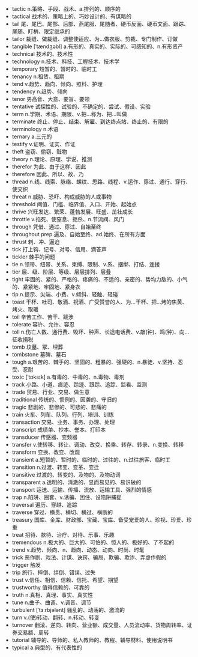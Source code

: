 - tactic n.策略、手段、战术、a.排列的、顺序的
- tactical 战术的、策略上的、巧妙设计的、有谋略的
- tail 尾、尾巴、尾部、后部、燕尾服、尾随者、硬币反面、硬币文面、跟踪、尾随、盯梢、限定继承的
- tailor 裁缝、做裁缝、调整使适应、为...做衣服、剪裁、专门制作、订做
- tangible [ˈtændʒəbl] a.有形的、真实的、实际的、可感知的、n.有形资产
- technical  技术的、技术性
- technology n.技术、科技、工程技术、技术学
- temporary 短暂的、暂时的、临时工
- tenancy n.租赁、租期
- tend v.趋势、趋向、倾向、照料、护理
- tendency n.趋势、倾向
- tenor 男高音、大意、要旨、要领
- tentative 试探性的、试验的、不确定的、尝试、假设、实验
- term n.学期、术语、期限、v.把...称为、把...叫做
- terminate 终止、停止、结束、解雇、到达终点站、终止的、有限的
- terminology n.术语
- ternary a.三元的
- testify v.证明、证实、作证
- theft 盗窃、偷窃、赃物
- theory n.理论、原理、学说、推测
- therefor 为此、由于这样、因此
- therefore 因此、所以、故、乃
- thread n.线、线索、脉络、螺纹、思路、线程、v.运作、穿过、通行、穿行、使交织
- threat n.威胁、恐吓、构成威胁的人或事物
- threshold 阈值、门槛、临界值、入口、开始、起始点
- thrive 兴旺发达、繁荣、蓬勃发展、旺盛、茁壮成长
- throttle v.掐死、使窒息、扼杀、n.节流阀、风门
- through 凭借、通过、穿过、自始至终
- throughout prep.遍及、自始至终、ad.始终、在所有方面
- thrust 刺、冲、逼迫
- tick 打上钩、记号、对号、信用、滴答声
- tickler 棘手的问题
- tie n.领带、纽带、关系、束缚、限制、v.系、捆绑、打结、连接
- tier 层、级、阶层、等级、层层排列、层叠
- tight 牢固的、紧的、严格的、疼痛的、不适的、亲密的、势均力敌的、小气的、紧紧地、牢固地、紧身衣
- tip n.提示、尖端、小费、v.倾斜、轻触、轻碰
- toast 干杯、吐司、敬酒、祝酒、广受赞誉的人、为...干杯、把...烤的焦黄、烤火、取暖
- toil 辛苦工作、苦干、跋涉
- tolerate 容许、允许、容忍
- toll n.伤亡人数、通行费、毁坏、钟声、长途电话费、v.敲(钟)、鸣(钟)、向...征收捐税
- tomb 坟墓、冢、埋葬
- tombstone 墓碑、墓石
- tough a.艰苦的、棘手的、坚固的、粗暴的、强硬的、n.暴徒、v.坚持、忍受、忍耐
- toxic [ˈtɒksɪk] a.有毒的、中毒的、n.毒物、毒剂
- track 小路、小道、痕迹、踪迹、跟踪、追踪、监看、监测
- trade 贸易、行业、交易、做生意
- traditional 传统的、惯例的、因袭的、守旧的
- tragic 悲剧的、悲惨的、可悲的、悲痛的
- train 火车、列车、队列、行列、培训、训练
- transaction 交易、业务、事务、办理、处理
- transcript 成绩单、抄本、誉本、打印本
- transducer 传感器、变频器
- transfer v.使转移、转让、调动、改变、换乘、转存、转录、n.变换、转移
- transform 变换、改变、改观
- transient a.短暂的、暂时的、临时的、过往的、n.过往旅客、临时工
- transition n.过渡、转变、变革、变迁
- transitive 过渡的、转变的、及物的、及物动词
- transparent a.透明的、清澈的、显而易见的、易识破的
- transport 运送、运输、传播、流放、运输工具、强烈的情感
- trap n.陷阱、圈套、v.诱骗、困住、设陷阱捕捉
- traversal 遍历、穿越、追踪
- traverse 穿过、横贯、横切、横过、横断的
- treasury 国库、金库、财政部、宝藏、宝库、备受宠爱的人、珍视、珍爱、珍重
- treat 招待、款待、治疗、对待、乐事、乐趣
- tremendous n.极大的、巨大的、可怕的、惊人的、极好的、了不起的
- trend v.趋势、倾向、n、趋向、动态、动向、时尚、时髦
- trick 恶作剧、戏法、计谋、诀窍、骗局、欺骗、欺诈、弄虚作假的
- trigger 触发
- trip 旅行、摔倒、绊倒、错误、过失
- trust v.信任、相信、信赖、信托、希望、期望
- trustworthy 值得信赖的、可靠的
- truth n.真相、真理、事实、真实性
- tune n.曲子、曲调、v.调音、调节
- turbulent [ˈtɜːrbjələnt] 骚乱的、动荡的、激流的
- turn v.(使)转动、翻转、n.转动、转变
- turnover 翻滚、逆向、转向、营业额、成交量、人员流动率、货物周转率、证券交易额、周转
- tutorial 辅导的、导师的、私人教师的、教程、辅导材料、使用说明书
- typical a.典型的、有代表性的